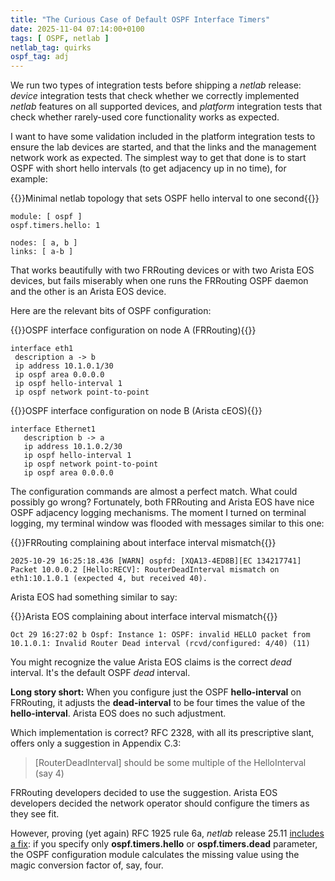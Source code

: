 ```yaml
---
title: "The Curious Case of Default OSPF Interface Timers"
date: 2025-11-04 07:14:00+0100
tags: [ OSPF, netlab ]
netlab_tag: quirks
ospf_tag: adj
---
```

We run two types of integration tests before shipping a *netlab* release: *device* integration tests that check whether we correctly implemented *netlab* features on all supported devices, and *platform* integration tests that check whether rarely-used core functionality works as expected.

I want to have some validation included in the platform integration tests to ensure the lab devices are started, and that the links and the management network work as expected. The simplest way to get that done is to start OSPF with short hello intervals (to get adjacency up in no time), for example:
<!--more-->
{{<cc>}}Minimal netlab topology that sets OSPF hello interval to one second{{</cc>}}
```
module: [ ospf ]
ospf.timers.hello: 1

nodes: [ a, b ]
links: [ a-b ]
```

That works beautifully with two FRRouting devices or with two Arista EOS devices, but fails miserably when one runs the FRRouting OSPF daemon and the other is an Arista EOS device.

Here are the relevant bits of OSPF configuration:

{{<cc>}}OSPF interface configuration on node A (FRRouting){{</cc>}}
```
interface eth1
 description a -> b
 ip address 10.1.0.1/30
 ip ospf area 0.0.0.0
 ip ospf hello-interval 1
 ip ospf network point-to-point
```

{{<cc>}}OSPF interface configuration on node B (Arista cEOS){{</cc>}}
```
interface Ethernet1
   description b -> a
   ip address 10.1.0.2/30
   ip ospf hello-interval 1
   ip ospf network point-to-point
   ip ospf area 0.0.0.0
```

The configuration commands are almost a perfect match. What could possibly go wrong? Fortunately, both FRRouting and Arista EOS have nice OSPF adjacency logging mechanisms. The moment I turned on terminal logging, my terminal window was flooded with messages similar to this one:

{{<cc>}}FRRouting complaining about interface interval mismatch{{</cc>}}
```
2025-10-29 16:25:18.436 [WARN] ospfd: [XQA13-4ED8B][EC 134217741] Packet 10.0.0.2 [Hello:RECV]: RouterDeadInterval mismatch on eth1:10.1.0.1 (expected 4, but received 40).
```

Arista EOS had something similar to say:

{{<cc>}}Arista EOS complaining about interface interval mismatch{{</cc>}}
```
Oct 29 16:27:02 b Ospf: Instance 1: OSPF: invalid HELLO packet from 10.1.0.1: Invalid Router Dead interval (rcvd/configured: 4/40) (11)
```

You might recognize the value Arista EOS claims is the correct *dead* interval. It's the default OSPF *dead* interval.

**Long story short:** When you configure just the OSPF **hello-interval** on FRRouting, it adjusts the **dead-interval** to be four times the value of the **hello-interval**. Arista EOS does no such adjustment.

Which implementation is correct? RFC 2328, with all its prescriptive slant, offers only a suggestion in Appendix C.3: 

> [RouterDeadInterval] should be some multiple of the HelloInterval (say 4)

FRRouting developers decided to use the suggestion. Arista EOS developers decided the network operator should configure the timers as they see fit.

However, proving (yet again) RFC 1925 rule 6a, _netlab_ release 25.11 [includes a fix](https://github.com/ipspace/netlab/pull/2772): if you specify only **ospf.timers.hello** or **ospf.timers.dead** parameter, the OSPF configuration module calculates the missing value using the magic conversion factor of, say, four.
